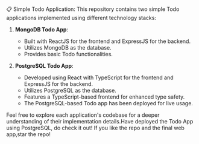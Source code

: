 📋 Simple Todo Application:
This repository contains two simple Todo applications implemented using different technology stacks:

1. **MongoDB Todo App**: 
   - Built with ReactJS for the frontend and ExpressJS for the backend.
   - Utilizes MongoDB as the database.
   - Provides basic Todo functionalities.

2. **PostgreSQL Todo App**:
   - Developed using React with TypeScript for the frontend and ExpressJS for the backend.
   - Utilizes PostgreSQL as the database.
   - Features a TypeScript-based frontend for enhanced type safety.
   - The PostgreSQL-based Todo app has been deployed for live usage.

Feel free to explore each application's codebase for a deeper understanding of their implementation details.Have deployed the Todo App using PostgreSQL, do check it out! If you like the repo and the final web app,star the repo!
